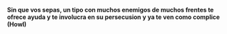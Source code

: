 **Sin que vos sepas, un tipo con muchos enemigos de muchos frentes te ofrece ayuda y te involucra en su persecusion y ya te ven como complice (Howl)**